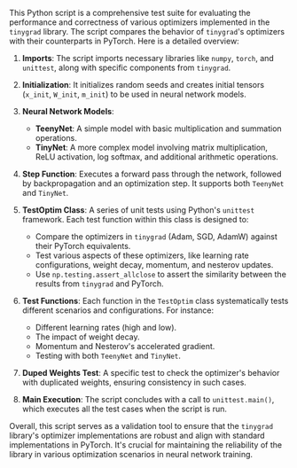 This Python script is a comprehensive test suite for evaluating the performance and correctness of various optimizers implemented in the `tinygrad` library. The script compares the behavior of `tinygrad`'s optimizers with their counterparts in PyTorch. Here is a detailed overview:

1. **Imports**: The script imports necessary libraries like `numpy`, `torch`, and `unittest`, along with specific components from `tinygrad`.

2. **Initialization**: It initializes random seeds and creates initial tensors (`x_init`, `W_init`, `m_init`) to be used in neural network models.

3. **Neural Network Models**:
   - **TeenyNet**: A simple model with basic multiplication and summation operations.
   - **TinyNet**: A more complex model involving matrix multiplication, ReLU activation, log softmax, and additional arithmetic operations.

4. **Step Function**: Executes a forward pass through the network, followed by backpropagation and an optimization step. It supports both `TeenyNet` and `TinyNet`.

5. **TestOptim Class**: A series of unit tests using Python's `unittest` framework. Each test function within this class is designed to:
   - Compare the optimizers in `tinygrad` (Adam, SGD, AdamW) against their PyTorch equivalents.
   - Test various aspects of these optimizers, like learning rate configurations, weight decay, momentum, and nesterov updates.
   - Use `np.testing.assert_allclose` to assert the similarity between the results from `tinygrad` and PyTorch.

6. **Test Functions**: Each function in the `TestOptim` class systematically tests different scenarios and configurations. For instance:
   - Different learning rates (high and low).
   - The impact of weight decay.
   - Momentum and Nesterov's accelerated gradient.
   - Testing with both `TeenyNet` and `TinyNet`.

7. **Duped Weights Test**: A specific test to check the optimizer's behavior with duplicated weights, ensuring consistency in such cases.

8. **Main Execution**: The script concludes with a call to `unittest.main()`, which executes all the test cases when the script is run.

Overall, this script serves as a validation tool to ensure that the `tinygrad` library's optimizer implementations are robust and align with standard implementations in PyTorch. It's crucial for maintaining the reliability of the library in various optimization scenarios in neural network training.